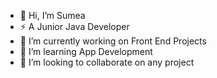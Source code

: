 - 👋 Hi, I’m Sumea
- ⚡ A Junior Java Developer
- 🔭 I’m currently working on Front End Projects
- 🌱 I’m learning App Development
- 💞️ I’m looking to collaborate on any project


<!---
Sumea1/Sumea1 is a ✨ special ✨ repository because its `README.md` (this file) appears on your GitHub profile.
You can click the Preview link to take a look at your changes.
--->
